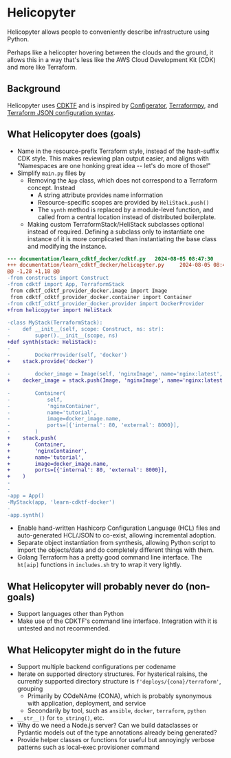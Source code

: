 # Helicopyter

Helicopyter allows people to conveniently describe infrastructure using Python.

Perhaps like a helicopter hovering between the clouds and the ground, it allows this in a way that's
less like the AWS Cloud Development Kit (CDK) and more like Terraform.

## Background
Helicopyter uses [CDKTF](https://github.com/hashicorp/terraform-cdk) and is inspired by
[Configerator](https://research.facebook.com/file/877841159827226/holistic-configuration-management-at-facebook.pdf),
[Terraformpy](https://github.com/NerdWalletOSS/terraformpy), and
[Terraform JSON configuration syntax](https://developer.hashicorp.com/terraform/language/syntax/json).

## What Helicopyter does (goals)
- Name in the resource-prefix Terraform style, instead of the hash-suffix CDK style. This makes
  reviewing plan output easier, and aligns with "Namespaces are one honking great idea -- let's do
  more of those!"
- Simplify `main.py` files by
    * Removing the `App` class, which does not correspond to a Terraform concept. Instead
        - A string attribute provides name information
        - Resource-specific scopes are provided by `HeliStack.push()`
        - The `synth` method is replaced by a module-level function, and called from a central
          location instead of distributed boilerplate.
    * Making custom TerraformStack/HeliStack subclasses optional instead of required. Defining a
      subclass only to instantiate one instance of it is more complicated than instantiating the
      base class and modifying the instance.
```diff
--- documentation/learn_cdktf_docker/cdktf.py   2024-08-05 08:47:30
+++ documentation/learn_cdktf_docker/helicopyter.py     2024-08-05 08:47:25
@@ -1,28 +1,18 @@
-from constructs import Construct
-from cdktf import App, TerraformStack
 from cdktf_cdktf_provider_docker.image import Image
 from cdktf_cdktf_provider_docker.container import Container
-from cdktf_cdktf_provider_docker.provider import DockerProvider
+from helicopyter import HeliStack
 
-class MyStack(TerraformStack):
-    def __init__(self, scope: Construct, ns: str):
-        super().__init__(scope, ns)
+def synth(stack: HeliStack):
- 
-        DockerProvider(self, 'docker')
+    stack.provide('docker')
 
-        docker_image = Image(self, 'nginxImage', name='nginx:latest', keep_locally=False)
+    docker_image = stack.push(Image, 'nginxImage', name='nginx:latest', keep_locally=False)
 
-        Container(
-            self,
-            'nginxContainer',
-            name='tutorial',
-            image=docker_image.name,
-            ports=[{'internal': 80, 'external': 8000}],
-        )
+    stack.push(
+        Container,
+        'nginxContainer',
+        name='tutorial',
+        image=docker_image.name,
+        ports=[{'internal': 80, 'external': 8000}],
+    )
-
-
-app = App()
-MyStack(app, 'learn-cdktf-docker')
-
-app.synth()
```
- Enable hand-written Hashicorp Configuration Language (HCL) files and auto-generated HCL/JSON to
  co-exist, allowing incremental adoption.
- Separate object instantiation from synthesis, allowing Python script to import the objects/data
  and do completely different things with them.
- Golang Terraform has a pretty good command line interface. The `ht[aip]` functions in
  `includes.sh` try to wrap it very lightly.

## What Helicopyter will probably never do (non-goals)
- Support languages other than Python
- Make use of the CDKTF's command line interface. Integration with it is untested and not recommended.

## What Helicopyter might do in the future
- Support multiple backend configurations per codename
- Iterate on supported directory structures. For hysterical raisins, the currently supported
  directory structure is `f'deploys/{cona}/terraform'`, grouping
    * Primarily by COdeNAme (CONA), which is probably synonymous with application, deployment, and service
    * Secondarily by tool, such as `ansible`, `docker`, `terraform`, `python`
- `__str__()` for `to_string()`, etc.
- Why do we need a Node.js server? Can we build dataclasses or Pydantic models out of the type annotations already being
  generated?
- Provide helper classes or functions for useful but annoyingly verbose patterns such as local-exec provisioner command
